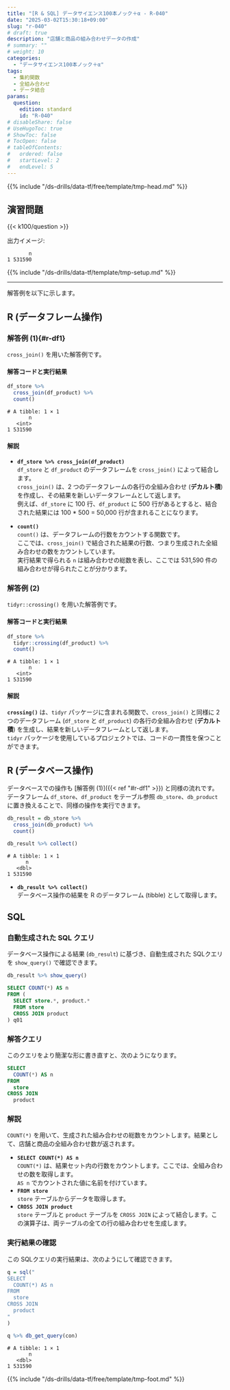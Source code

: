```yaml
---
title: "[R & SQL] データサイエンス100本ノック＋α - R-040"
date: "2025-03-02T15:30:18+09:00"
slug: "r-040"
# draft: true
description: "店舗と商品の組み合わせデータの作成"
# summary: ""
# weight: 10
categories: 
  - "データサイエンス100本ノック＋α"
tags: 
  - 集約関数
  - 全組み合わせ
  - データ結合
params:
  question: 
    edition: standard
    id: "R-040"
# disableShare: false
# UseHugoToc: true
# ShowToc: false
# TocOpen: false
# tableOfContents:
#   ordered: false
#   startLevel: 2
#   endLevel: 5
---
```


{{% include "/ds-drills/data-tf/free/template/tmp-head.md" %}}

## 演習問題

{{< k100/question >}}

出力イメージ:

```text
       n
1 531590
```

{{% include "/ds-drills/data-tf/template/tmp-setup.md" %}}

---

解答例を以下に示します。

## R (データフレーム操作)

### 解答例 (1){#r-df1}

`cross_join()` を用いた解答例です。

#### 解答コードと実行結果

```r {name="R"}
df_store %>% 
  cross_join(df_product) %>% 
  count()
```

```text
# A tibble: 1 × 1
       n
   <int>
1 531590
```

#### 解説

- **`df_store %>% cross_join(df_product)`**  
  `df_store` と `df_product` のデータフレームを `cross_join()` によって結合します。  
  `cross_join()` は、2 つのデータフレームの各行の全組み合わせ (**デカルト積**) を作成し、その結果を新しいデータフレームとして返します。  
  例えば、`df_store` に 100 行、`df_product` に 500 行があるとすると、結合された結果には 100 * 500 = 50,000 行が含まれることになります。

- **`count()`**  
  `count()` は、データフレームの行数をカウントする関数です。  
  ここでは、`cross_join()` で結合された結果の行数、つまり生成された全組み合わせの数をカウントしています。  
  実行結果で得られる `n` は組み合わせの総数を表し、ここでは 531,590 件の組み合わせが得られたことが分かります。

### 解答例 (2)

`tidyr::crossing()` を用いた解答例です。

#### 解答コードと実行結果

```r {name="R"}
df_store %>% 
  tidyr::crossing(df_product) %>% 
  count()
```

```text
# A tibble: 1 × 1
       n
   <int>
1 531590
```

#### 解説

**`crossing()`** は、`tidyr` パッケージに含まれる関数で、`cross_join()` と同様に 2 つのデータフレーム (`df_store` と `df_product`) の各行の全組み合わせ (**デカルト積**) を生成し、結果を新しいデータフレームとして返します。  
`tidyr` パッケージを使用しているプロジェクトでは、コードの一貫性を保つことができます。  

## R (データベース操作)

データベースでの操作も [解答例 (1)]({{< ref "#r-df1" >}}) と同様の流れです。  
データフレーム `df_store`、`df_product` をテーブル参照 `db_store`、`db_product` に置き換えることで、同様の操作を実行できます。

```r {name="R"}
db_result = db_store %>% 
  cross_join(db_product) %>% 
  count()

db_result %>% collect()
```

```text
# A tibble: 1 × 1
      n
   <dbl>
1 531590
```

- **`db_result %>% collect()`**  
  データベース操作の結果を R のデータフレーム (tibble) として取得します。

## SQL

### 自動生成された SQL クエリ

データベース操作による結果 (`db_result`) に基づき、自動生成された SQLクエリを `show_query()` で確認できます。

```r {name="R"}
db_result %>% show_query()
```

```sql {name="SQL"}
SELECT COUNT(*) AS n
FROM (
  SELECT store.*, product.*
  FROM store
  CROSS JOIN product
) q01
```

### 解答クエリ

このクエリをより簡潔な形に書き直すと、次のようになります。

```sql {name="SQL"}
SELECT 
  COUNT(*) AS n
FROM 
  store 
CROSS JOIN 
  product
```

### 解説

`COUNT(*)` を用いて、生成された組み合わせの総数をカウントします。結果として、店舗と商品の全組み合わせ数が返されます。

- **`SELECT COUNT(*) AS n`**  
  `COUNT(*)` は、結果セット内の行数をカウントします。ここでは、全組み合わせの数を取得します。  
  `AS n` でカウントされた値に名前を付けています。
- **`FROM store`**  
  `store` テーブルからデータを取得します。
- **`CROSS JOIN product`**  
  `store` テーブルと `product` テーブルを `CROSS JOIN` によって結合します。この演算子は、両テーブルの全ての行の組み合わせを生成します。

### 実行結果の確認

この SQLクエリの実行結果は、次のようにして確認できます。

```r {name="R"}
q = sql("
SELECT 
  COUNT(*) AS n
FROM 
  store 
CROSS JOIN 
  product
"
)

q %>% db_get_query(con)
```

```text
# A tibble: 1 × 1
       n
   <dbl>
1 531590
```

{{% include "/ds-drills/data-tf/free/template/tmp-foot.md" %}}
